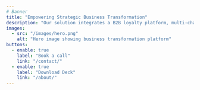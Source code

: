 ```yaml
---
# Banner
title: "Empowering Strategic Business Transformation"
description: "Our solution integrates a B2B loyalty platform, multi-channel automation, and AI-driven sales tools to help teams meet targets and improve customer engagement."
images:
  - src: "/images/hero.png"
    alt: "Hero image showing business transformation platform"
buttons:
  - enable: true
    label: "Book a call"
    link: "/contact/"
  - enable: true
    label: "Download Deck"
    link: "/about/"
---
```

